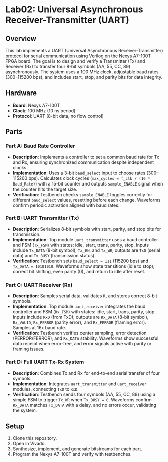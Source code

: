 # Lab02: Universal Asynchronous Receiver-Transmitter (UART)

## Overview
This lab implements a UART (Universal Asynchronous Receiver-Transmitter) protocol for serial communication using Verilog on the Nexys A7-100T FPGA board. The goal is to design and verify a Transmitter (Tx) and Receiver (Rx) to transfer four 8-bit symbols (AA, 55, CC, 89) asynchronously. The system uses a 100 MHz clock, adjustable baud rates (300–115200 bps), and includes start, stop, and parity bits for data integrity.

## Hardware
- **Board**: Nexys A7-100T
- **Clock**: 100 MHz (10 ns period)
- **Protocol**: UART (8-bit data, no flow control)

## Parts

### Part A: Baud Rate Controller
- **Description**: Implements a controller to set a common baud rate for Tx and Rx, ensuring synchronized communication despite independent clocks.
- **Implementation**: Uses a 3-bit `baud_select` input to choose rates (300–115200 bps). Calculates clock cycles (`max_cycles = f_clk / (16 * Baud_Rate)`) with a 15-bit counter and outputs `sample_ENABLE` signal when the counter hits the target size.
- **Verification**: Testbench checks `sample_ENABLE` toggles correctly for different `baud_select` values, resetting before each change. Waveforms confirm periodic activation aligned with baud rates.

### Part B: UART Transmitter (Tx)
- **Description**: Serializes 8-bit symbols with start, parity, and stop bits for transmission.
- **Implementation**: Top module `uart_transmitter` uses a baud controller and FSM (`Tx_FSM`) with states: idle, start, trans, parity, stop. Inputs include `Tx_DATA` (8-bit symbol), `Tx_EN`, and `Tx_WR`; outputs are `TxD` (serial data) and `Tx_BUSY` (transmission status).
- **Verification**: Testbench sets `baud_select = 111` (115200 bps) and `Tx_DATA = 10101010`. Waveforms show state transitions (idle to stop), correct bit shifting, even parity (0), and return to idle after reset.

### Part C: UART Receiver (Rx)
- **Description**: Samples serial data, validates it, and stores correct 8-bit symbols.
- **Implementation**: Top module `uart_receiver` integrates the baud controller and FSM (`Rx_FSM`) with states: idle, start, trans, parity, stop. Inputs include `RxD` (from TxD); outputs are `Rx_DATA` (8-bit symbol), `Rx_VALID`, `Rx_PERROR` (parity error), and `Rx_FERROR` (framing error). Samples at 16x baud rate.
- **Verification**: Testbench verifies center sampling, error detection (PERROR/FERROR), and `Rx_DATA` stability. Waveforms show successful data receipt when error-free, and error signals active with parity or framing issues.

### Part D: Full UART Tx-Rx System
- **Description**: Combines Tx and Rx for end-to-end serial transfer of four symbols.
- **Implementation**: Integrates `uart_transmitter` and `uart_receiver` modules, connecting `TxD` to `RxD`.
- **Verification**: Testbench sends four symbols (AA, 55, CC, 89) using a simple FSM to trigger `Tx_WR` when `Tx_BUSY = 0`. Waveforms confirm `Rx_DATA` matches `Tx_DATA` with a delay, and no errors occur, validating the system.

## Setup
1. Clone this repository.
2. Open in Vivado.
3. Synthesize, implement, and generate bitstreams for each part.
4. Program the Nexys A7-100T and verify with testbenches.
